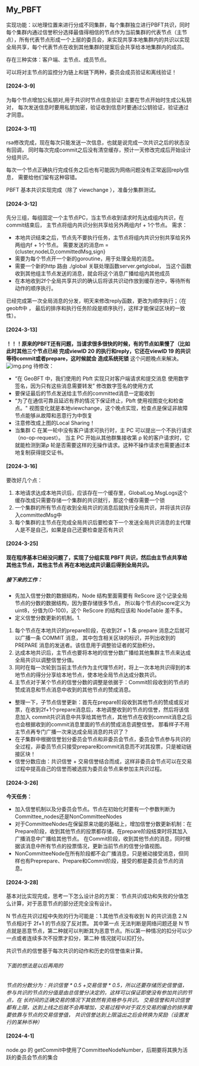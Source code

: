  ## My_PBFT

实现功能：以地理位置来进行分成不同集群，每个集群独立进行PBFT共识，同时每个集群内通过信誉积分选择最值得相信的节点作为当前集群的代表节点（主节点），所有代表节点形成一个上层的委员会，来实现共享本地集群内的共识以实现全局共享，每个代表节点在收到其他集群的提案后会共享给本地集群内的成员。

存在三种实体：客户端、主节点、成员节点。

可以将对主节点的监控分为链上和链下两种，委员会成员验证和离线验证！

#### [2024-3-9] 

为每个节点增加公私钥对,用于共识时节点信息验证! 主要在节点开始时生成公私钥对，
每次发送信息时要用私钥加密，验证收到信息时要通过公钥验证，验证通过才同意。

#### [2024-3-11] 

rsa修改完成，现在每次只能发送一次信息，也就是说完成一次共识之后的状态没有回调，
同时每次完成commit之后没有清空缓存，预计一天修改完成后开始设计分组共识。

每次一个节点正确执行完成任务之后也有可能因为网络问题没有正常返回reply信息，
需要给他们留有这种容错。

PBFT 基本共识实现完成（除了 viewchange ），准备分集群测试。

#### [2024-3-12]

先分三组，每组固定一个主节点PC，当主节点收到请求时先达成组内共识，在commit结束后，
主节点将组内共识分别共享给另外两组内f + 1个节点。
需求： 
* 本地共识结束之后，节点先不要执行任务，主节点将组内共识分别共享给另外两组内f + 1个节点。
需要发送的消息m = {cluster,nodeLD,committedMsg,sign}
* 需要为每个节点开一个新的goroutine，用于处理全局的消息。
* 需要一个新的http 路由 ./global 关联处理函数server.getglobal，
当这个函数收到其他组主节点发送的消息，就会将这个消息广播给组内其他成员
* 在本地收到2f个全局共享共识的确认后将该共识动作放到缓存池中，等待所有动作的顺序执行。


已经完成第一次全局消息的分发，明天来修改reply函数，更改为顺序执行；（在geobft中 ，
最后的排序和执行任务阶段是顺序执行，这样才能保证区块的一致性）。

#### [2024-3-13]

**！！！原来的PBFT还有问题，当请求很多很快的时候，有的节点如果慢了（比如此时其他三个节点已经
完成viewID 20 的执行和reply，它还在viewID 19 的共识等待commit或者prepare，这时候就会
造成系统死锁**
这个问题晚点来解决。
![img.png](img.png)
待修改：
* “在 GeoBFT 中，我们使用的 Pbft 实现只对客户端请求和提交消息
使用数字签名，因为只有这些消息需要转发” 修改数字签名的使用方式
* 要保证最后的节点发送给主节点的committed消息一定能收到
* “为了在通信可靠且延迟有界的情况下保证终止，Pbft 使用视图变化和检查点。"
视图变化就是本地viewchange，这个晚点实现，检查点是保证非故障节点能够从故障和恶意行为中恢复
* 注意修改成上图的Local Sharing！
* 当集群 C 在某一轮中没有客户请求可执行时，主 PC 可以提出一个不执行请求（no-op-request）。
当主 PC 开始从其他群集接收第 ρ 轮的客户请求时，它就能检测到第ρ 轮是否需要这样的无操作请求。这种不操作请求也需要通过本地复制获得提交证书。

#### [2024-3-16]

要改好几个点：

1. 本地请求达成本地共识后，应该存在一个缓存里，GlobalLog.MsgLogs这个缓存改成只需要存储一个集群的共识就行，那这个缓存需要一个锁
2. 一个集群的所有节点在收到全局共识的消息后就执行全局共识，并将该共识存入committedMsg中
3. 每个集群的主节点在完成全局共识后要检查下一个发送全局共识消息的主代理人是不是自己，如果是自己还要检查是否有共识

#### [2024-3-25]

**现在程序基本已经没问题了，实现了分组实现 PBFT 共识，然后由主节点共享给其他主节点，其他主节点
再在本地达成共识最后得到全局共识。**

##### 接下来的工作：

* 先加入信誉分数的数据结构，Node 结构里面需要有 ReScore 这个记录全局节点的分数的数据结构，因为要存储很多节点，
  所以每个节点的score定义为uint8，分值为(0-100)，这个 ReScore 的结构应该和 NodeTable 差不多。
* 定义信誉分数更新的机制。1.

1. 每个节点在本地共识的prepare阶段，在收到2f + 1 条 prepare 消息之后就可以广播一条 COMMIT 消息，
   其中包含相关区块的标识，并列出收到的 PREPARE 消息的发送者。该信息用于调整验证者的奖励积分。
2. 达成本地共识后，主节点也要将本地的信誉分数广播给其他集群主节点来达成全局共识以调整信誉分值。
3. 同时在每一次轮到当前主节点作为主代理节点时，将上一次本地共识得到的本地节点的得分分享给本地节点，使本地全局节点达成分数共识。
4. 主节点对于某个节点的信誉分数的调整是依据于：Commit阶段收到的节点的赞成消息和节点消息中收到的其他节点的赞成消息。

* 整理一下，子节点信誉更新：首先在prepare阶段收到其他节点的赞成或反对票，在收到2f+1个prepare消息后，本地调整收到的节点的信誉，然后将该信息加入
  commit共识消息中共享给其他节点，其他节点在收到commit消息之后也会根据收到的commit消息里面的节点的赞成消息调整信誉。
  那看样子不用主节点再专门广播一次来达成全局消息的共识了？
* 在子集群中根据信誉划分委员会节点和非委员会节点，委员会节点参与共识的全过程，非委员节点只接受prepare和commit消息而不对其投票，只是被动链接区块！
* 信誉分数应由：共识信誉 + 交易信誉结合而成，这样非委员会节点可以在交易过程中提高自己的信誉而被选拔为委员会节点来参加主共识过程。

#### [2024-3-26]
**今天任务：**
* 加入信誉机制以及分委员会节点。节点在初始化时要有一个参数判断为Committee_nodes还是NonCommitteeNodes
* 对于CommitteeNodes在保留原来功能的基础上，增加信誉分数更新机制：在Prepare阶段，收到其他节点的投票都存储，在prepare阶段结束时将其加入广播消息中广播给其他节点。
在Commit阶段，收到其他节点的消息，同时根据该消息中所有节点的投票情况，更新当前节点的信誉分值视图。
* NonCommitteeNode在所有阶段都不会广播消息，只是被动接受消息，但同样也有Preprepare、Prepare和Commit阶段，接受的都是委员会节点的消息。

#### [2024-3-28]
基本对比实现完成，思考一下怎么设计总的方案：
节点共识成功和失败的分值怎么计算，对于恶意节点的部分还完全没有设计。

N 节点在共识过程中失败的行为可能是：1.其他节点没有收到 N 的共识消息 2.N 节点相对于 2f+1 的节点投了反对票。 其中第一点
无法判断是网络问题还是 N 节点就是恶意节点，第二种就可以判断其为恶意节点。所以第一种情况的扣分可以少一点或者连续多次不投票才扣分，第二种
情况就可以扣打分。

共识节点的信誉基于每次共识的动作和历史的信誉值来计算。


###### 下面的想法是以后再用的
_节点的分数分为：共识信誉 * 0.5 +交易信誉 * 0.5，所以还要存储历史信誉值，参与共识的节点的分值是由总信誉分决定的，这样可以保证即使没有参加共识的节点，在
长时间的正确交易的情况下其依然有资格参与共识。
交易信誉和共识信誉都有上限，达到上线之后就不会再增加，交易过程中对于双方交易的撮合的排序需要依靠与节点的交易信誉值，
共识信誉达到上限溢出之后会转换为奖励（设置发行的某种币种）_

#### [2024-4-1]
node.go 的 getCommit中使用了CommitteeNodeNumber，后期要将其换为活跃的委员会节点的集合